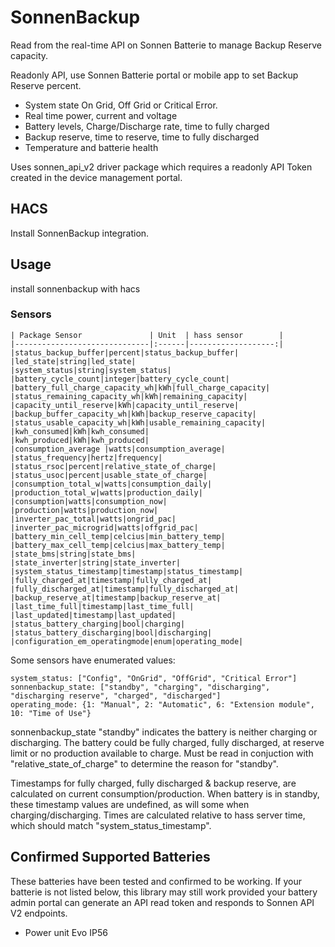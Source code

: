 # SonnenBackup

Read from the real-time API on Sonnen Batterie to manage Backup Reserve capacity.

Readonly API, use Sonnen Batterie portal or mobile app to set Backup Reserve percent.

* System state On Grid, Off Grid or Critical Error.
* Real time power, current and voltage
* Battery levels, Charge/Discharge rate, time to fully charged
* Backup reserve, time to reserve, time to fully discharged
* Temperature and batterie health

Uses sonnen_api_v2 driver package which requires a readonly API Token created in the
device management portal.

## HACS

Install SonnenBackup integration.


## Usage

install sonnenbackup with hacs

### Sensors
```
| Package Sensor               | Unit  | hass sensor        |
|------------------------------|:------|-------------------:|
|status_backup_buffer|percent|status_backup_buffer|
|led_state|string|led_state|
|system_status|string|system_status|
|battery_cycle_count|integer|battery_cycle_count|
|battery_full_charge_capacity_wh|kWh|full_charge_capacity|
|status_remaining_capacity_wh|kWh|remaining_capacity|
|capacity_until_reserve|kWh|capacity_until_reserve|
|backup_buffer_capacity_wh|kWh|backup_reserve_capacity|
|status_usable_capacity_wh|kWh|usable_remaining_capacity|
|kwh_consumed|kWh|kwh_consumed|
|kwh_produced|kWh|kwh_produced|
|consumption_average |watts|consumption_average|
|status_frequency|hertz|frequency|
|status_rsoc|percent|relative_state_of_charge|
|status_usoc|percent|usable_state_of_charge|
|consumption_total_w|watts|consumption_daily|
|production_total_w|watts|production_daily|
|consumption|watts|consumption_now|
|production|watts|production_now|
|inverter_pac_total|watts|ongrid_pac|
|inverter_pac_microgrid|watts|offgrid_pac|
|battery_min_cell_temp|celcius|min_battery_temp|
|battery_max_cell_temp|celcius|max_battery_temp|
|state_bms|string|state_bms|
|state_inverter|string|state_inverter|
|system_status_timestamp|timestamp|status_timestamp|
|fully_charged_at|timestamp|fully_charged_at|
|fully_discharged_at|timestamp|fully_discharged_at|
|backup_reserve_at|timestamp|backup_reserve_at|
|last_time_full|timestamp|last_time_full|
|last_updated|timestamp|last_updated|
|status_battery_charging|bool|charging|
|status_battery_discharging|bool|discharging|
|configuration_em_operatingmode|enum|operating_mode|
```

Some sensors have enumerated values:

```
system_status: ["Config", "OnGrid", "OffGrid", "Critical Error"]
sonnenbackup_state: ["standby", "charging", "discharging", "discharging reserve", "charged", "discharged"]
operating_mode: {1: "Manual", 2: "Automatic", 6: "Extension module", 10: "Time of Use"}
```

sonnenbackup_state "standby" indicates the battery is neither charging or discharging.
The battery could be fully charged, fully discharged, at reserve limit or no production available to charge.
Must be read in conjuction with "relative_state_of_charge" to determine the reason for "standby".

Timestamps for fully charged, fully discharged & backup reserve, are calculated on current consumption/production.
When battery is in standby, these timestamp values are undefined, as will some when charging/discharging.
Times are calculated relative to hass server time, which should match "system_status_timestamp".

## Confirmed Supported Batteries

These batteries have been tested and confirmed to be working. If your batterie is not listed below, this library may still work provided your battery admin portal can generate an API read token and responds to Sonnen API V2 endpoints.

* Power unit Evo IP56
